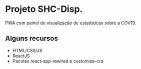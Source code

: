 # Projeto SHC-Disp. 

PWA com painel de visualização de estatísticas sobre a COV19.

## Alguns recursos
- HTML/CSS/JS
- ReactJS
- Pacotes react-app-rewired e customize-cra
